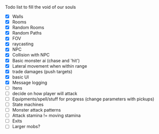 Todo list to fill the void of our souls

- [X] Walls
- [X] Rooms
- [X] Random Rooms
- [X] Random Paths
- [X] FOV
- [X] raycasting
- [X] NPC
- [X] Collision with NPC
- [X] Basic monster ai (chase and 'hit')
- [X] Lateral movement when within range
- [X] trade damages (push targets)
- [X] basic UI
- [X] Message logging
- [ ] Itens
- [ ] decide on how player will attack
- [ ] Equipments/spell/stuff for progress (change parameters with pickups)
- [ ] State machines
- [ ] Monster attack patterns
- [ ] Attack stamina != moving stamina
- [ ] Exits
- [ ] Larger mobs?
